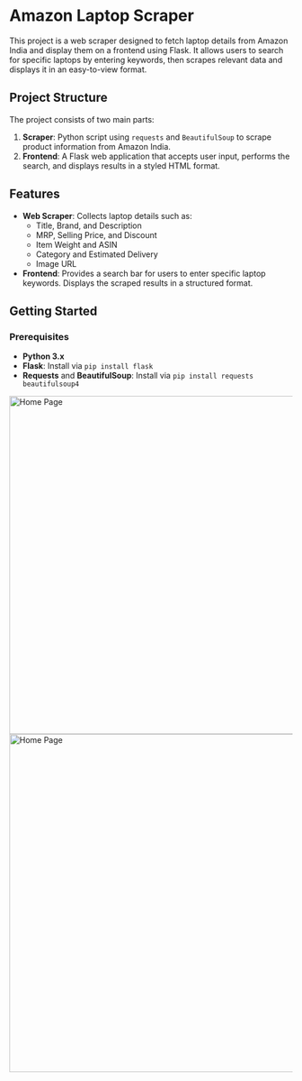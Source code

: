 # Amazon Laptop Scraper

This project is a web scraper designed to fetch laptop details from Amazon India and display them on a frontend using Flask. It allows users to search for specific laptops by entering keywords, then scrapes relevant data and displays it in an easy-to-view format.

## Project Structure
The project consists of two main parts:
1. **Scraper**: Python script using `requests` and `BeautifulSoup` to scrape product information from Amazon India.
2. **Frontend**: A Flask web application that accepts user input, performs the search, and displays results in a styled HTML format.

## Features
- **Web Scraper**: Collects laptop details such as:
  - Title, Brand, and Description
  - MRP, Selling Price, and Discount
  - Item Weight and ASIN
  - Category and Estimated Delivery
  - Image URL
- **Frontend**: Provides a search bar for users to enter specific laptop keywords. Displays the scraped results in a structured format.

## Getting Started

### Prerequisites
- **Python 3.x**
- **Flask**: Install via `pip install flask`
- **Requests** and **BeautifulSoup**: Install via `pip install requests beautifulsoup4`


<img src="https://drive.google.com/uc?id=1628AjaDISQiW70kIqKmIRWaC6ohGb2zA" alt="Home Page" width="600">

<img src="https://drive.google.com/uc?id=1J2UImDzhpuprfvO9S6h6kt-Y4FHmHxFO" alt="Home Page" width="600">

